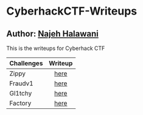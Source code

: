 # CyberhackCTF-Writeups
## Author: [Najeh Halawani](https://instagram.com/najeh_halawani)
This is the writeups for Cyberhack CTF

| Challenges           | Writeup           |
| -------------        |:-------------:
| Zippy                | [here](https://github.com/najeh-halawani/)          |
| Fraudv1              | [here](https://github.com/najeh-halawani/CyberhackCTF-Writeups/tree/master/Fraud%20v1)          |
| Gl1tchy              | [here](https://github.com/najeh-halawani/CyberhackCTF-Writeups/tree/master/Gl1tchy)          |
| Factory              | [here](https://github.com/najeh-halawani/CyberhackCTF-Writeups/tree/master/Factory)          |



